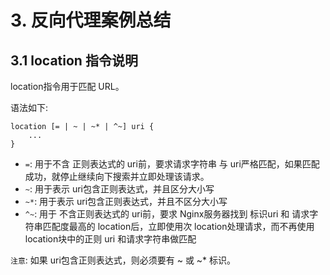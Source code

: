 # 3. 反向代理案例总结

## 3.1 location 指令说明
location指令用于匹配 URL。

语法如下:
```shell script
location [= | ~ | ~* | ^~] uri {
    ...
}
```

* `=`: 用于不含 正则表达式的 uri前，要求请求字符串 与 uri严格匹配，如果匹配成功，就停止继续向下搜索并立即处理该请求。
* `~`: 用于表示 uri包含正则表达式，并且区分大小写
* `~*`: 用于表示 uri包含正则表达式，并且不区分大小写
* `^~`: 用于 不含正则表达式的 uri前，要求 Nginx服务器找到 标识uri 和 请求字符串匹配度最高的 location后，立即使用次 location处理请求，而不再使用 location块中的正则 uri 和请求字符串做匹配

`注意`: 如果 uri包含正则表达式，则必须要有 ~ 或 ~* 标识。